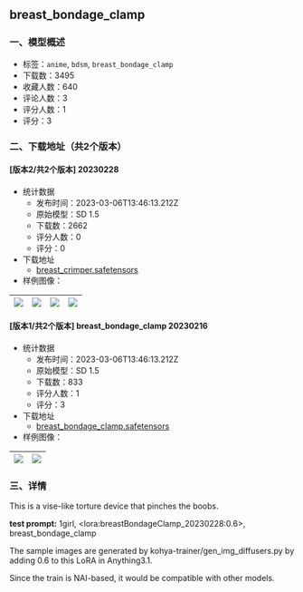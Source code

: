 ## breast_bondage_clamp
### 一、模型概述

- 标签：`anime`, `bdsm`, `breast_bondage_clamp`
- 下载数：3495
- 收藏人数：640
- 评论人数：3
- 评分人数：1
- 评分：3

### 二、下载地址（共2个版本）

#### [版本2/共2个版本] 20230228

- 统计数据
  - 发布时间：2023-03-06T13:46:13.212Z
  - 原始模型：SD 1.5
  - 下载数：2662
  - 评分人数：0
  - 评分：0
- 下载地址
  - [breast_crimper.safetensors](https://civitai.com/api/download/models/16696)
- 样例图像：

| <img src="https://image.civitai.com/xG1nkqKTMzGDvpLrqFT7WA/628ae42b-e6db-4b6b-631a-af32cc3e4600/width=450/168386.jpeg" /> | <img src="https://image.civitai.com/xG1nkqKTMzGDvpLrqFT7WA/e5e5571c-8dde-4d5a-ffcd-eb2816dd9f00/width=450/168385.jpeg" /> | <img src="https://image.civitai.com/xG1nkqKTMzGDvpLrqFT7WA/7d36eab6-38be-44c6-b00a-e696dedea000/width=450/168384.jpeg" /> | <img src="https://image.civitai.com/xG1nkqKTMzGDvpLrqFT7WA/d5e848c6-0a25-4cef-a919-05ecb8108400/width=450/168383.jpeg" /> |
| ---- | ---- | ---- | ---- |

#### [版本1/共2个版本] breast_bondage_clamp 20230216

- 统计数据
  - 发布时间：2023-03-06T13:46:13.212Z
  - 原始模型：SD 1.5
  - 下载数：833
  - 评分人数：1
  - 评分：3
- 下载地址
  - [breast_bondage_clamp.safetensors](https://civitai.com/api/download/models/11150)
- 样例图像：

| <img src="https://image.civitai.com/xG1nkqKTMzGDvpLrqFT7WA/8f78fcfc-4119-4aea-03bd-ac2575e62a00/width=450/107445.jpeg" /> | <img src="https://image.civitai.com/xG1nkqKTMzGDvpLrqFT7WA/7b757c60-62a0-4010-bc7f-2da1ebaafe00/width=450/107446.jpeg" /> |
| ---- | ---- |


### 三、详情
<p>This is a vise-like torture device that pinches the boobs.</p><p><strong>test prompt:</strong> 1girl,  &lt;lora:breastBondageClamp_20230228:0.6&gt;, breast_bondage_clamp</p><p></p><p>The sample images are generated by kohya-trainer/gen_img_diffusers.py by adding 0.6 to this LoRA in Anything3.1.</p><p>Since the train is NAI-based, it would be compatible with other models.</p><p></p>